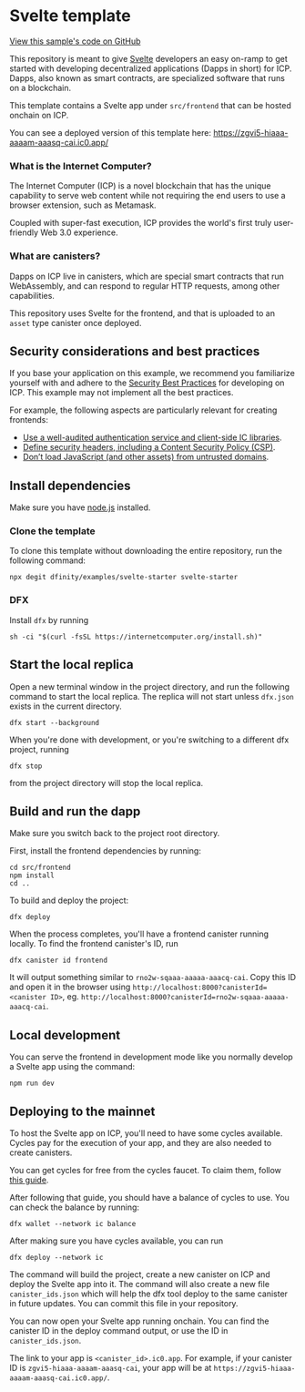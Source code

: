 # Svelte template

[View this sample's code on GitHub](https://github.com/dfinity/examples/tree/master/svelte/svelte-starter)

This repository is meant to give [Svelte](https://svelte.dev/) developers an easy on-ramp to get started with developing decentralized applications (Dapps in short) for ICP. Dapps, also known as smart contracts, are specialized software that runs on a blockchain.

This template contains a Svelte app under `src/frontend` that can be hosted onchain on ICP.

You can see a deployed version of this template here: https://zgvi5-hiaaa-aaaam-aaasq-cai.ic0.app/

### What is the Internet Computer?

The Internet Computer (ICP) is a novel blockchain that has the unique capability to serve web content while not requiring the end users to use a browser extension, such as Metamask.

Coupled with super-fast execution, ICP provides the world's first truly user-friendly Web 3.0 experience.

### What are canisters?

Dapps on ICP live in canisters, which are special smart contracts that run WebAssembly, and can respond to regular HTTP requests, among other capabilities.

This repository uses Svelte for the frontend, and that is uploaded to an `asset` type canister once deployed.

## Security considerations and best practices

If you base your application on this example, we recommend you familiarize yourself with and adhere to the [Security Best Practices](https://internetcomputer.org/docs/current/references/security/) for developing on ICP. This example may not implement all the best practices.

For example, the following aspects are particularly relevant for creating frontends:
* [Use a well-audited authentication service and client-side IC libraries](https://internetcomputer.org/docs/current/references/security/web-app-development-security-best-practices#use-a-well-audited-authentication-service-and-client-side-ic-libraries).
* [Define security headers, including a Content Security Policy (CSP)](https://internetcomputer.org/docs/current/references/security/web-app-development-security-best-practices#define-security-headers-including-a-content-security-policy-csp).
* [Don’t load JavaScript (and other assets) from untrusted domains](https://internetcomputer.org/docs/current/references/security/web-app-development-security-best-practices#dont-load-javascript-and-other-assets-from-untrusted-domains).

## Install dependencies

Make sure you have [node.js](https://nodejs.org/) installed.

### Clone the template

To clone this template without downloading the entire repository, run the following command:

```
npx degit dfinity/examples/svelte-starter svelte-starter
```

### DFX

Install `dfx` by running

```
sh -ci "$(curl -fsSL https://internetcomputer.org/install.sh)"
```

## Start the local replica

Open a new terminal window in the project directory, and run the following command to start the local replica. The replica will not start unless `dfx.json` exists in the current directory.

```
dfx start --background
```

When you're done with development, or you're switching to a different dfx project, running

```
dfx stop
```

from the project directory will stop the local replica.

## Build and run the dapp

Make sure you switch back to the project root directory.

First, install the frontend dependencies by running:

```
cd src/frontend
npm install
cd ..
```

To build and deploy the project:

```
dfx deploy
```

When the process completes, you'll have a frontend canister running locally. To find the frontend canister's ID, run

```
dfx canister id frontend
```

It will output something similar to `rno2w-sqaaa-aaaaa-aaacq-cai`. Copy this ID and open it in the browser using `http://localhost:8000?canisterId=<canister ID>`, eg. `http://localhost:8000?canisterId=rno2w-sqaaa-aaaaa-aaacq-cai`.

## Local development

You can serve the frontend in development mode like you normally develop a Svelte app using the command:

```
npm run dev
```

## Deploying to the mainnet

To host the Svelte app on ICP, you'll need to have some cycles available. Cycles pay for the execution of your app, and they are also needed to create canisters.

You can get cycles for free from the cycles faucet. To claim them, follow [this guide](https://internetcomputer.org/docs/current/developer-docs/setup/cycles/cycles-faucet).

After following that guide, you should have a balance of cycles to use. You can check the balance by running:

```
dfx wallet --network ic balance
```

After making sure you have cycles available, you can run

```
dfx deploy --network ic
```

The command will build the project, create a new canister on ICP and deploy the Svelte app into it. The command will also create a new file `canister_ids.json` which will help the dfx tool deploy to the same canister in future updates. You can commit this file in your repository.

You can now open your Svelte app running onchain. You can find the canister ID in the deploy command output, or use the ID in `canister_ids.json`.

The link to your app is `<canister_id>.ic0.app`. For example, if your canister ID is `zgvi5-hiaaa-aaaam-aaasq-cai`, your app will be at `https://zgvi5-hiaaa-aaaam-aaasq-cai.ic0.app/`.
